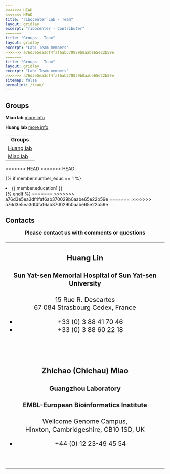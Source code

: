 ```yaml
---
<<<<<<< HEAD
<<<<<<< HEAD
title: "ribocenter Lab - Team"
layout: gridlay
excerpt: "ribocenter - Contributer"
=======
title: "Groups - Team"
layout: gridlay
excerpt: "Lab: Team members"
>>>>>>> a76d3e5ea3df4faf6ab370029b0aabe65e22b59e
=======
title: "Groups - Team"
layout: gridlay
excerpt: "Lab: Team members"
>>>>>>> a76d3e5ea3df4faf6ab370029b0aabe65e22b59e
sitemap: false
permalink: /team/
---
```


## Groups

**Miao lab** [more info](http://www.rnacentre.org/)

**Huang lab** [more info](http://www.rnacentre.org/)


<html lang="en">
  <head>
    <meta charset="utf-8">
  </head>
    <tbody>
        <table id="table_id" class="table table-striped table-bordered" cellspacing="0" width="100%">
        <tr>
        <th>Groups</th>   
        </tr>
        <tr>
        <td><a href="http://www.rnacentre.org/">Huang lab</a></td>
        </tr>
        <tr>
        <td><a href="http://www.rnacentre.org/">Miao lab</a></td>
        </tr>
        </table>
    </tbody>
</html>



<<<<<<< HEAD
<<<<<<< HEAD
  
  {% if member.number_educ == 1 %}
  <li> {{ member.education1 }} </li>
  {% endif %}
=======
>>>>>>> a76d3e5ea3df4faf6ab370029b0aabe65e22b59e
=======
>>>>>>> a76d3e5ea3df4faf6ab370029b0aabe65e22b59e



## Contacts

<center><big><b>Please contact us with comments or questions</b><big>
<!--<center><small>Sun Yat-sen Memorial Hospital of Sun Yat-sen University<small></center>
<center><small>Sun Yat-sen Memorial Hospital of Sun Yat-sen University<small></center>-->

<hr>
<div class="col-lg-10 col-lg-offset-1 text-center">
	<h3><b>Huang Lin</b></h3>
	<h4><b>Sun Yat-sen Memorial Hospital of Sun Yat-sen University</b></h4>
	<p>15 Rue R. Descartes <br/>
		67 084 Strasbourg Cedex, France</p>
	<ul class="list-unstyled">
		<li><i class="fa fa-phone fa-fw"></i> +33 (0) 3 88 41 70 46 </li>
		<li><i class="fa fa-fax fa-fw"></i> +33 (0) 3 88 60 22 18 </li>
	</ul>
	<br/>
	<br/>
	<h3><b>Zhichao (Chichau) Miao</b></h3>
	<h4><b>Guangzhou Laboratory</b></h4>
	<h4><b>EMBL-European Bioinformatics Institute</b></h4>
	<p>Wellcome Genome Campus, <br/>
		Hinxton, Cambridgeshire, CB10 1SD, UK</p>
	<ul class="list-unstyled">
		<li><i class="fa fa-phone fa-fw"></i> +44 (0) 12 23-49 45 54 </li>
	</ul>
	<br/>
</div>

<hr/>

